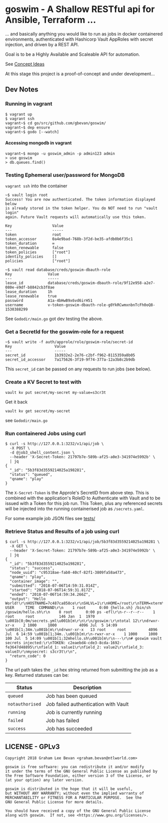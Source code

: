 # goswim - A Shallow RESTful api for Ansible, Terraform ...
... and basically anything you would like to run as jobs in docker containered
environments, authenticated with Hashicorp Vault AppRoles with secret
injection, and driven by a REST API.

Goal is to be a Highly Available and Scaleable API for automation.

See [Concept Ideas](docs/Concept_Ideas.md)

At this stage this project is a proof-of-concept and under development...

## Dev Notes

### Running in vagrant
```
$ vagrant up
$ vagrant ssh
vagrant~$ cd go/src/github.com/gbevan/goswim/
vagrant~$ dep ensure
vagrant~$ godo [--watch]
```

#### Accessing mongodb in vagrant
```
vagrant~$ mongo -u goswim_admin -p admin123 admin
> use goswim
> db.queues.find()
```

### Testing Ephemeral user/password for MongoDB
`vagrant ssh` into the container
```
~$ vault login root
Success! You are now authenticated. The token information displayed below
is already stored in the token helper. You do NOT need to run "vault login"
again. Future Vault requests will automatically use this token.

Key                  Value
---                  -----
token                root
token_accessor       0a4e9bad-768b-3f2d-be35-afdb0b6f35c1
token_duration       ∞
token_renewable      false
token_policies       ["root"]
identity_policies    []
policies             ["root"]

~$ vault read database/creds/goswim-dbauth-role
Key                Value
---                -----
lease_id           database/creds/goswim-dbauth-role/9f12e958-a2e7-080e-e9df-b8842cb3f8ae
lease_duration     1h
lease_renewable    true
password           A1a-4bHwB9x6vd6irH51
username           v-token-goswim-dbauth-role-g0YkRCwmxnbnTcFh0oQ8-1530388299
```
See `Gododir/main.go` got dev testing the above.

### Get a SecretId for the goswim-role for a request
```
~$ vault write -f auth/approle/role/goswim-role/secret-id
Key                   Value
---                   -----
secret_id             1b3932e2-2e76-c2bf-f962-8115359a8b05
secret_id_accessor    7a175626-3f19-9f74-377a-12a3b8c2b9db

```
This `secret_id` can be passed on any requests to run jobs (see below).
### Create a KV Secret to test with
```
vault kv put secret/my-secret my-value=s3cr3t
```
Get it back
```
vault kv get secret/my-secret
```
see `Gododir/main.go`

### Run containered Jobs using curl
```
$ curl -s http://127.0.0.1:3232/v1/api/job \
  -X POST \
  -d @job3_shell_content.json \
  --header 'X-Secret-Token: 21797b7e-589b-af25-a0e3-341974e5992b' \
  | jq
{
  "_id": "5b3f83d3559214025a198281",
  "status": "queued",
  "qname": "play"
}
```
The `X-Secret-Token` is the Approle's SecretID from above step. This is
combined with the application's RoleID to Authenticate with Vault and to
be issued with a Token for this job run.  This Token, plus any referenced
secrets will be injected into the running containerised job as `/secrets.yaml`.

For some example job JSON files see [tests/](tests/)

### Retrieve Status and Results of a job using curl
```
$ curl -s http://127.0.0.1:3232/v1/api/job/5b3f83d3559214025a198281 \
  -X GET \
  --header 'X-Secret-Token: 21797b7e-589b-af25-a0e3-341974e5992b' \
  | jq
{
  "_id": "5b3f83d3559214025a198281",
  "status": "success",
  "node_uuid": "c95318ae-fab0-40cf-82f1-3809fa58a473",
  "qname": "play",
  "container_image": "",
  "submitted": "2018-07-06T14:59:31.014Z",
  "started": "2018-07-06T14:59:31.817Z",
  "ended": "2018-07-06T14:59:34.266Z",
  "output": "Hello World!\r\nHOSTNAME=7c487ca858ce\r\nSHLVL=1\r\nHOME=/root\r\nTERM=xterm\r\nPATH=/usr/local/sbin:/usr/local/bin:/usr/sbin:/usr/bin:/sbin:/bin\r\nPWD=/\r\nPID   USER     TIME  COMMAND\r\n    1 root      0:00 {hello.sh} /bin/sh /goswim/hello.sh\r\n    8 root      0:00 ps -efl\r\n-r--r--r--    1 root     root           146 Jan  1  1970 \u001b[0;0m/secrets.yml\u001b[m\r\n\r\n/goswim:\r\ntotal 12\r\ndrwxr-xr-x    2 1000     1000          4096 Jul  5 14:09 \u001b[1;34m.\u001b[m\r\ndrwxr-xr-x   13 root     root          4096 Jul  6 14:59 \u001b[1;34m..\u001b[m\r\n-rwxr-xr-x    1 1000     1000           100 Jul  5 14:09 \u001b[1;32mhello.sh\u001b[m\r\n---\r\n# goswim vault secrets injected:\r\nTOKEN: c2eaebd4-cde3-8cda-1692-fe3647d48895\r\nfield_1: value1\r\nfield_2: value2\r\nfield_3: value3\r\nmysecret: s3cr3t\r\n",
  "return_code": 0
}
```
The url path takes the `_id` hex string returned from submitting the job as
a key.
Returned statuses can be:

| Status          | Description                          |
|-----------------|--------------------------------------|
| `queued`        | Job has been queued                  |
| `notauthorised` | Job failed authentication with Vault |
| `running`       | Job is currently running             |
| `failed`        | Job has failed                       |
| `success`       | Job has succeeded                    |

## LICENSE - GPLv3

```
Copyright 2018 Graham Lee Bevan <graham.bevan@ntlworld.com>

goswim is free software: you can redistribute it and/or modify
it under the terms of the GNU General Public License as published by
the Free Software Foundation, either version 3 of the License, or
(at your option) any later version.

goswim is distributed in the hope that it will be useful,
but WITHOUT ANY WARRANTY; without even the implied warranty of
MERCHANTABILITY or FITNESS FOR A PARTICULAR PURPOSE.  See the
GNU General Public License for more details.

You should have received a copy of the GNU General Public License
along with goswim.  If not, see <https://www.gnu.org/licenses/>.
```
